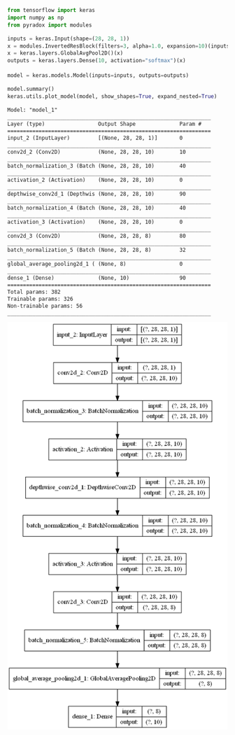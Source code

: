 ```python
from tensorflow import keras
import numpy as np
from pyradox import modules
```


```python
inputs = keras.Input(shape=(28, 28, 1))
x = modules.InvertedResBlock(filters=3, alpha=1.0, expansion=10)(inputs)
x = keras.layers.GlobalAvgPool2D()(x)
outputs = keras.layers.Dense(10, activation="softmax")(x)

model = keras.models.Model(inputs=inputs, outputs=outputs) 
```


```python
model.summary()
keras.utils.plot_model(model, show_shapes=True, expand_nested=True)
```

    Model: "model_1"
    _________________________________________________________________
    Layer (type)                 Output Shape              Param #   
    =================================================================
    input_2 (InputLayer)         [(None, 28, 28, 1)]       0         
    _________________________________________________________________
    conv2d_2 (Conv2D)            (None, 28, 28, 10)        10        
    _________________________________________________________________
    batch_normalization_3 (Batch (None, 28, 28, 10)        40        
    _________________________________________________________________
    activation_2 (Activation)    (None, 28, 28, 10)        0         
    _________________________________________________________________
    depthwise_conv2d_1 (Depthwis (None, 28, 28, 10)        90        
    _________________________________________________________________
    batch_normalization_4 (Batch (None, 28, 28, 10)        40        
    _________________________________________________________________
    activation_3 (Activation)    (None, 28, 28, 10)        0         
    _________________________________________________________________
    conv2d_3 (Conv2D)            (None, 28, 28, 8)         80        
    _________________________________________________________________
    batch_normalization_5 (Batch (None, 28, 28, 8)         32        
    _________________________________________________________________
    global_average_pooling2d_1 ( (None, 8)                 0         
    _________________________________________________________________
    dense_1 (Dense)              (None, 10)                90        
    =================================================================
    Total params: 382
    Trainable params: 326
    Non-trainable params: 56
    _________________________________________________________________
    




![png](output_3_1.png)
